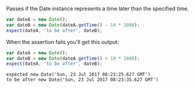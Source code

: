 Passes if the Date instance represents a time later than the specified time.

```js
var dateA = new Date();
var dateB = new Date(dateA.getTime() - 10 * 1000);
expect(dateA, 'to be after', dateB);
```

When the assertion fails you'll get this output:

```js
var dateA = new Date();
var dateB = new Date(dateA.getTime() + 10 * 1000);
expect(dateA, 'to be after', dateB);
```

```output
expected new Date('Sun, 23 Jul 2017 08:23:25.627 GMT')
to be after new Date('Sun, 23 Jul 2017 08:23:35.627 GMT')
```
